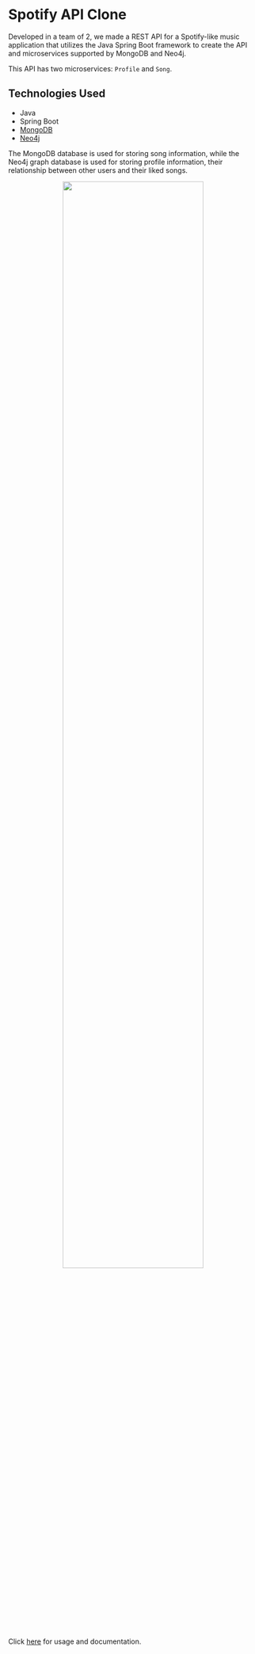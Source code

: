 # Spotify API Clone

Developed in a team of 2, we made a REST API for a Spotify-like music application that utilizes the Java Spring Boot framework to create the API and microservices supported by MongoDB and Neo4j. 

This API has two microservices: `Profile` and `Song`.

## Technologies Used

- Java
- Spring Boot
- [MongoDB](https://www.mongodb.com/)
- [Neo4j](https://neo4j.com/)

The MongoDB database is used for storing song information, while the Neo4j graph database is used for storing profile information, their relationship between other users and their liked songs. 

<p align="center">
     <img width="75%" src="./docs/neo4j.png"/>
</p>
   

Click [here](https://navn.me/spotify-api-clone) for usage and documentation.
